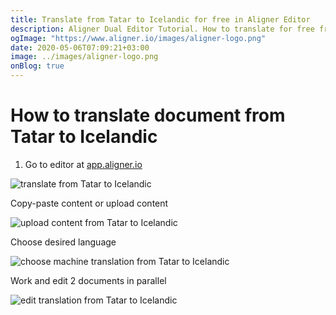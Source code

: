 ```yaml
---
title: Translate from Tatar to Icelandic for free in Aligner Editor
description: Aligner Dual Editor Tutorial. How to translate for free from Tatar to Icelandic. Aligner is multilingual document management platform. 
ogImage: "https://www.aligner.io/images/aligner-logo.png"
date: 2020-05-06T07:09:21+03:00
image: ../images/aligner-logo.png
onBlog: true
---
```


# How to translate document from Tatar to Icelandic

1. Go to editor at [app.aligner.io](https://app.aligner.io "Aligner App web page")

![translate from Tatar to Icelandic](../aligner-blank-editor.png "translate from Tatar to Icelandic")

Copy-paste content or upload content

![upload content from Tatar to Icelandic](../aligner-uploaded-document.png "upload content from Tatar to Icelandic")

Choose desired language

![choose machine translation from Tatar to Icelandic](../aligner-language-dropdown.png "choose machine translation from Tatar to Icelandic")

Work and edit 2 documents in parallel

![edit translation from Tatar to Icelandic](../aligner-double-sitded-editor.png "edit translation from Tatar to Icelandic")

